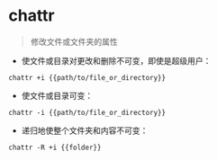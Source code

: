 # chattr

> 修改文件或文件夹的属性

- 使文件或目录对更改和删除不可变，即使是超级用户：

`chattr +i {{path/to/file_or_directory}}`

- 使文件或目录可变：

`chattr -i {{path/to/file_or_directory}}`

- 递归地使整个文件夹和内容不可变：

`chattr -R +i {{folder}}`

[#]: contributors: ([子不语]，[启威]，[陈俊龙])